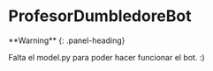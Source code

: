 # ProfesorDumbledoreBot

<div class="panel panel-warning">
**Warning**
{: .panel-heading}
<div class="panel-body">

Falta el model.py para poder hacer funcionar el bot. :)

</div>
</div>